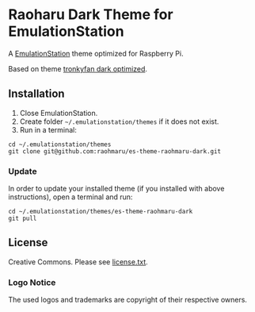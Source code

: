# Raoharu Dark Theme for EmulationStation
A [EmulationStation](https://github.com/Aloshi/EmulationStation) theme optimized for Raspberry Pi.

Based on theme [tronkyfan dark optimized](https://github.com/HerbFargus/es-theme-tronkyfran/tree/dark-optimized).

## Installation
1. Close EmulationStation.
2. Create folder `~/.emulationstation/themes` if it does not exist.
3. Run in a terminal:
```
cd ~/.emulationstation/themes
git clone git@github.com:raohmaru/es-theme-raohmaru-dark.git
```

### Update
In order to update your installed theme (if you installed with above instructions), open a terminal and run:
```
cd ~/.emulationstation/themes/es-theme-raohmaru-dark
git pull
```

## License
Creative Commons. Please see [license.txt](license.txt).

### Logo Notice
The used logos and trademarks are copyright of their respective owners.
